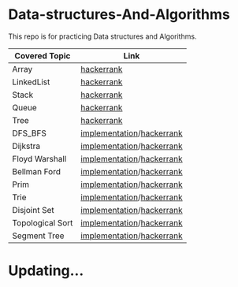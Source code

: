 # Data-structures-And-Algorithms
This repo is for practicing Data structures and Algorithms.

 Covered Topic      | Link |
| ----------- | ----------- |
| Array      | [hackerrank](https://github.com/ngthanhtin/Data-structures-And-Algorithms/tree/master/hackerrank/datastructure/array) |
| LinkedList   | [hackerrank](https://github.com/ngthanhtin/Data-structures-And-Algorithms/tree/master/hackerrank/datastructure/linkedlist) |
| Stack | [hackerrank](https://github.com/ngthanhtin/Data-structures-And-Algorithms/tree/master/hackerrank/datastructure/stack) |
| Queue | [hackerrank](https://github.com/ngthanhtin/Data-structures-And-Algorithms/tree/master/hackerrank/datastructure/queue) |
| Tree   | [hackerrank](https://github.com/ngthanhtin/Data-structures-And-Algorithms/tree/master/hackerrank/datastructure/tree) |
| DFS_BFS | [implementation](https://github.com/ngthanhtin/Data-structures-And-Algorithms/tree/master/implementation/DFS_BFS)/[hackerrank]() |
| Dijkstra | [implementation](https://github.com/ngthanhtin/Data-structures-And-Algorithms/tree/master/implementation/Dijkstra)/[hackerrank]() |
| Floyd Warshall | [implementation](https://github.com/ngthanhtin/Data-structures-And-Algorithms/tree/master/implementation/Floyd_Warshall)/[hackerrank]() |
| Bellman Ford | [implementation](https://github.com/ngthanhtin/Data-structures-And-Algorithms/tree/master/implementation/Bellman_Ford)/[hackerrank]() |
| Prim | [implementation](https://github.com/ngthanhtin/Data-structures-And-Algorithms/tree/master/implementation/Prim)/[hackerrank]() |
| Trie | [implementation](https://github.com/ngthanhtin/Data-structures-And-Algorithms/tree/master/implementation/Trie)/[hackerrank]() |
| Disjoint Set | [implementation](https://github.com/ngthanhtin/Data-structures-And-Algorithms/tree/master/implementation/Disjoint%20Set)/[hackerrank]() |
| Topological Sort | [implementation]()/[hackerrank]() |
| Segment Tree | [implementation]()/[hackerrank]() |



# Updating...